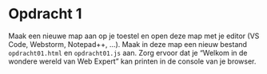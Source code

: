 # Opdracht 1
Maak een nieuwe map aan op je toestel en open deze map met je editor (VS Code, Webstorm, Notepad++, …).
Maak in deze map een nieuw bestand `opdracht01.html` en `opdracht01.js` aan.
Zorg ervoor dat je “Welkom in de wondere wereld van Web Expert” kan printen in de console van je browser.
